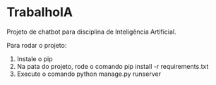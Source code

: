 # TrabalhoIA

Projeto de chatbot para disciplina de Inteligência Artificial.

Para rodar o projeto:

1. Instale o pip
2. Na pata do projeto, rode o comando pip install -r requirements.txt
3. Execute o comando python manage.py runserver
